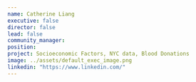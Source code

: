 ```yaml
---
name: Catherine Liang
executive: false
director: false
lead: false
community_manager:   
position:  
project: Socioeconomic Factors, NYC data, Blood Donations
image: ../assets/default_exec_image.png
linkedin: "https://www.linkedin.com/"
---
```

